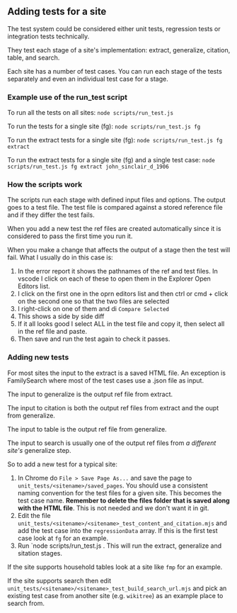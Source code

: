 ## Adding tests for a site

The test system could be considered either unit tests, regression tests or integration tests technically.

They test each stage of a site's implementation: extract, generalize, citation, table, and search.

Each site has a number of test cases. You can run each stage of the tests separately and even an individual test case for a stage.

### Example use of the run_test script

To run all the tests on all sites:    `node scripts/run_test.js`

To run the tests for a single site (fg):  `node scripts/run_test.js fg`

To run the extract tests for a single site (fg):  `node scripts/run_test.js fg extract`

To run the extract tests for a single site (fg) and a single test case:  `node scripts/run_test.js fg extract john_sinclair_d_1906`

### How the scripts work

The scripts run each stage with defined input files and options. The output goes to a test file.
The test file is compared against a stored reference file and if they differ the test fails.

When you add a new test the ref files are created automatically since it is considered to pass the first time you run it.

When you make a change that affects the output of a stage then the test will fail. What I usually do in this case is:
1. In the error report it shows the pathnames of the ref and test files. In vscode I click on each of these to open them in the Explorer Open Editors list.
2. I click on the first one in the oprn editors list and then ctrl or cmd + click on the second one so that the two files are selected
3. I right-click on one of them and di `Compare Selected`
4. This shows a side by side diff
5. If it all looks good I select ALL in the test file and copy it, then select all in the ref file and paste.
6. Then save and run the test again to check it passes.

### Adding new tests

For most sites the input to the extract is a saved HTML file. An exception is FamilySearch where most of the test cases use a .json file as input.

The input to generalize is the output ref file from extract.

The input to citation is both the output ref files from extract and the oupt from generalize.

The input to table is the output ref file from generalize.

The input to search is usually one of the output ref files from *a different site's* generalize step.

So to add a new test for a typical site:

1. In Chrome do `File > Save Page As...` and save the page to `unit_tests/<sitename>/saved_pages`. You should use a consistent naming convention for the test files for a given site. This becomes the test case name. **Remember to delete the files folder that is saved along with the HTML file**. This is not needed and we don't want it in git.
2. Edit the file `unit_tests/<sitename>/<sitename>_test_content_and_citation.mjs` and add the test case into the `regressionData` array. If this is the first test case look at `fg` for an example.
3. Run `node scripts/run_test.js <sitename>. This will run the extract, generalize and sitation stages.

If the site supports household tables look at a site like `fmp` for an example.

If the site supports search then edit `unit_tests/<sitename>/<sitename>_test_build_search_url.mjs` and pick an existing test case from another site (e.g. `wikitree`) as an example place to search from.
  

